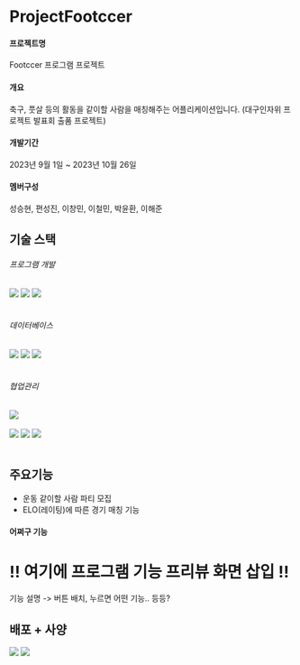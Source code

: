 # ProjectFootccer
#### 프로젝트명
Footccer 프로그램 프로젝트
#### 개요
축구, 풋살 등의 활동을 같이할 사람을 매칭해주는 어플리케이션입니다.
(대구인자위 프로젝트 발표회 출품 프로젝트)
#### 개발기간
2023년 9월 1일 ~ 2023년 10월 26일
#### 멤버구성
성승현, 편성진, 이창민, 이철민, 박윤환, 이해준

## 기술 스택

###### 프로그램 개발
<div>  
  <img src="https://img.shields.io/badge/C%23-512BD4?style=for-the-badge&logo=csharp&logoColor=white">
  <img src="https://img.shields.io/badge/.net framework 4.8-512BD4?style=for-the-badge&logo=dotnet&logoColor=white">
  <img src="https://img.shields.io/badge/Visual Studio Community 2022-5C2D91?style=for-the-badge&logo=visualstudio&logoColor=white">
</div></br>

###### 데이터베이스
<div>  
  <img src="https://img.shields.io/badge/mysql-4479A1?style=for-the-badge&logo=mysql&logoColor=white">  
  <img src="https://img.shields.io/badge/heidisql-4479A1?style=for-the-badge&logo=mysql&logoColor=white">
  <img src="https://img.shields.io/badge/docker-2496ED?style=for-the-badge&logo=docker&logoColor=white"> 
</div></br>

###### 협업관리
<div>  
  <img src="https://img.shields.io/badge/google drive-4285F4?style=for-the-badge&logo=googledrive&logoColor=white">
</div></br>
<div>  
  <img src="https://img.shields.io/badge/git-F05032?style=for-the-badge&logo=git&logoColor=white">   
  <img src="https://img.shields.io/badge/github-181717?style=for-the-badge&logo=github&logoColor=white">   
  <img src="https://img.shields.io/badge/sourcetree-0052CC?style=for-the-badge&logo=sourcetree&logoColor=white">
  
</div></br>

## 주요기능
* 운동 같이할 사람 파티 모집
* ELO(레이팅)에 따른 경기 매칭 기능
#### 어쩌구 기능
# !! 여기에 프로그램 기능 프리뷰 화면 삽입 !!
기능 설명 -> 버튼 배치, 누르면 어떤 기능.. 등등?

## 배포 + 사양
<div>  
  <img src="https://img.shields.io/badge/windows 10 이상-0078D6?style=for-the-badge&logo=windows10&logoColor=white">
  <img src="https://img.shields.io/badge/.net framework 4.8 필요-512BD4?style=for-the-badge&logo=dotnet&logoColor=white">
</div></br>
